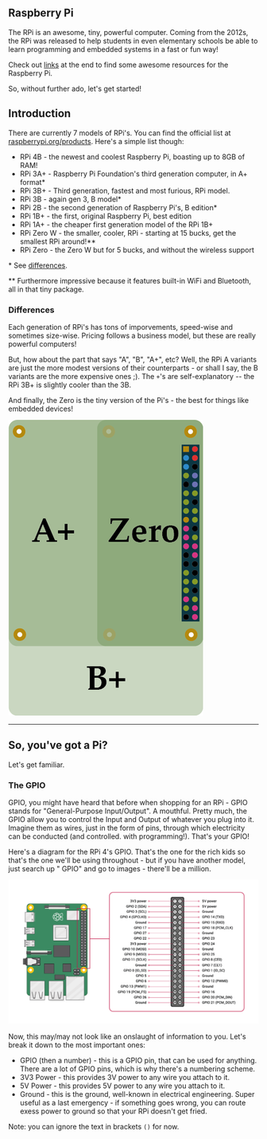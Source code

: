 ## Raspberry Pi

The RPi is an awesome, tiny, powerful computer. Coming from the 2012s, the RPi was released to help students in even elementary schools be able to learn programming and embedded systems in a fast or fun way!

Check out [links](#links) at the end to find some awesome resources for the Raspberry Pi.

So, without further ado, let's get started!

## Introduction

There are currently 7 models of RPi's. You can find the official list at [raspberrypi.org/products](https://www.raspberrypi.org/products/). Here's a simple list though:

 - RPi 4B - the newest and coolest Raspberry Pi, boasting up to 8GB of RAM!
 - RPi 3A+ - Raspberry Pi Foundation's third generation computer, in A+ format*
 - RPi 3B+ - Third generation, fastest and most furious, RPi model.
 - RPi 3B - again gen 3, B model*
 - RPi 2B - the second generation of Raspberry Pi's, B edition*
 - RPi 1B+ - the first, original Raspberry Pi, best edition
 - RPi 1A+ - the cheaper first generation model of the RPi 1B+
 - RPi Zero W - the smaller, cooler, RPi - starting at 15 bucks, get the smallest RPi around!**
 - RPi Zero - the Zero W but for 5 bucks, and without the wireless support

\* See [differences](#differences).

** Furthermore impressive because it features built-in WiFi and Bluetooth, all in that tiny package.

### Differences
 
Each generation of RPi's has tons of imporvements, speed-wise and sometimes size-wise. Pricing follows a business model, but these are really powerful computers!
 
But, how about the part that says "A", "B", "A+", etc? Well, the RPi A variants are just the more modest versions of their counterparts - or shall I say, the B variants are the more expensive ones ;). The `+`'s are self-explanatory -- the RPi 3B+ is slightly cooler than the 3B.

And finally, the Zero is the tiny version of the Pi's - the best for things like embedded devices!

<img src="assets/1.png"/>

<hr/>

## So, you've got a Pi? 

Let's get familiar. 

### The GPIO

GPIO, you might have heard that before when shopping for an RPi - GPIO stands for "General-Purpose Input/Output". A mouthful. Pretty much, the GPIO allow you to control the Input and Output of whatever you plug into it. Imagine them as wires, just in the form of pins, through which electricity can be conducted (and controlled. with programming!). That's your GPIO!

Here's a diagram for the RPi 4's GPIO. That's the one for the rich kids so that's the one we'll be using throughout - but if you have another model, just search up "<model name> GPIO" and go to images - there'll be a million.

<img src="assets/2.png"/>

Now, this may/may not look like an onslaught of information to you. Let's break it down to the most important ones:

 - GPIO (then a number) - this is a GPIO pin, that can be used for anything. There are a lot of GPIO pins, which is why there's a numbering scheme.
 - 3V3 Power - this provides 3V power to any wire you attach to it.
 - 5V Power - this provides 5V power to any wire you attach to it.
 - Ground - this is the ground, well-known in electrical engineering. Super useful as a last emergency - if something goes wrong, you can route exess power to ground so that your RPi doesn't get fried.
 
 Note: you can ignore the text in brackets `()` for now.
 
 
